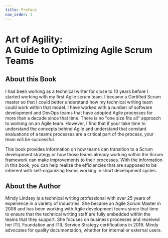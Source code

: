 ```yaml
---
title: Preface
nav_order: 1
---
```


# Art of Agility: <br/>A Guide to Optimizing Agile Scrum Teams

## About this Book
I had been working as a technical writer for close to 10 years before I started working with my first Agile scrum team. I became a Certified Scrum master so that I could better understand how my technical writing team could work within that model. I have worked with a number of software development and DevOps teams that have adopted Agile processes for more than a decade since that time. There is no "one size fits all" approach to working on an Agile team. However, I find that if your take time to understand the concepts behind Agile and understand that constant evaluations of a teams processes are a critical part of the process, your team will be successful.

This book provides information on how teams can transition to a Scrum development strategy or how those teams already working within the Scrum framework can make improvements to their processes. With the information in this book, you can help realize the efficiencies that are supposed to be inherent with self-organizing teams working in short development cycles. 


## About the Author
Mindy Lindsey is a technical writing professional with over 25 years of experience in a variety of industries. She became an Agile Scrum Master in 2008 and has been working with Agile development teams since that time to ensure that the technical writing staff are fully embedded within the teams that they support. She focuses on business processes and received her ITIL Foundation and ITIL Service Strategy certifications in 2019. Mindy advocates for quality documentation, whether for internal or external users.



